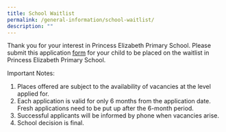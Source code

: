 ```yaml
---
title: School Waitlist
permalink: /general-information/school-waitlist/
description: ""
---
```

Thank you for your interest in Princess Elizabeth Primary School. Please submit this application [form](https://form.gov.sg/63b7708c6f848a0012e5b7a2) for your child to be placed on the waitlist in Princess Elizabeth Primary School.

Important Notes: <br>

1.  Places offered are subject to the availability of vacancies at the level applied for.
2.  Each application is valid for only 6 months from the application date. Fresh applications need to be put up after the 6-month period.
3.  Successful applicants will be informed by phone when vacancies arise.
4.  School decision is final.